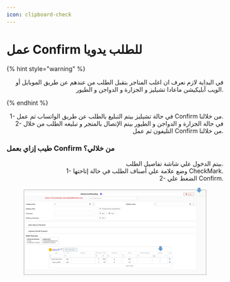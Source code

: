 ```yaml
---
icon: clipboard-check
---
```


# عمل Confirm للطلب يدويا

{% hint style="warning" %}
<p align="right">في البداية لازم نعرف ان اغلب المتاجر بتقبل الطلب من عندهم عن طريق الموبايل أو الويب أبليكيشن ماعادا تشيليز و الجزارة و الدواجن و الطيور.</p>
{% endhint %}

<p align="right">1- في حالة تشيليز بيتم التبليغ بالطلب عن طريق الواتساب ثم عمل Confirm من خلالنا.
<br>2- في حالة الجزارة و الدواجن و الطيور بيتم الإتصال بالمتجر و تبليغه الطلب من خلال التليفون ثم عمل Confirm من خلالنا.</p>

### طيب إزاي بعمل Confirm من خلالي؟

<p align="right">بيتم الدخول علي شاشة تفاصيل الطلب.
<br>1- وضع علامة علي أصناف الطلب في حالة إتاحتها CheckMark.
<br>2- الضغط علي Confirm.</p>

<figure><img src=".gitbook/assets/Manual confirm.jpg" alt=""><figcaption></figcaption></figure>
